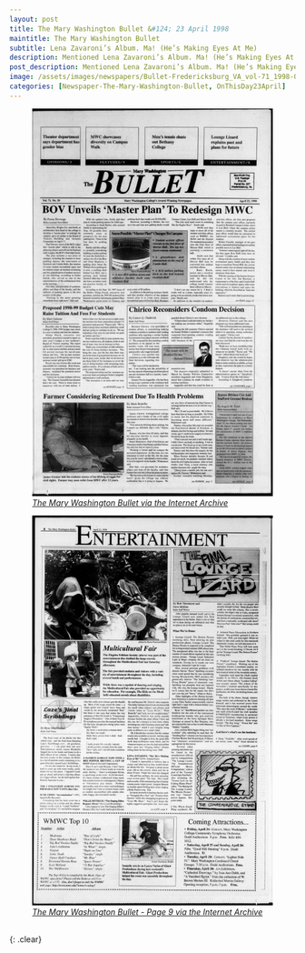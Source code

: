 ```yaml
---
layout: post
title: The Mary Washington Bullet &#124; 23 April 1998
maintitle: The Mary Washington Bullet
subtitle: Lena Zavaroni’s Album. Ma! (He’s Making Eyes At Me)
description: Mentioned Lena Zavaroni’s Album. Ma! (He’s Making Eyes At Me).
post_description: Mentioned Lena Zavaroni’s Album. Ma! (He’s Making Eyes At Me).
image: /assets/images/newspapers/Bullet-Fredericksburg_VA_vol-71_1998-04-23_0001.jpg
categories: [Newspaper-The-Mary-Washington-Bullet, OnThisDay23April]
---
```


<figure class="fig1">
<a href="/assets/images/magazines/Bullet-Fredericksburg_VA_vol-71_1998-04-23_0001.jpg"><img src="/assets/images/magazines/Bullet-Fredericksburg_VA_vol-71_1998-04-23_0001.jpg" class="full-width zoom-in" /></a>
<cite><a class="external-link" href="https://archive.org/details/Bullet-Fredericksburg_VA_vol-71_1998-04-23/page/n0/mode/1up?q=Lena+Zavaroni&view=theater&ui=embed&wrapper=false">The Mary Washington Bullet via the Internet Archive</a></cite>
</figure>

<figure class="fig2">
<a href="/assets/images/magazines/Bullet-Fredericksburg_VA_vol-71_1998-04-23_0010.jpg"><img src="/assets/images/magazines/Bullet-Fredericksburg_VA_vol-71_1998-04-23_0010.jpg" class="full-width zoom-in" /></a>
<cite><a class="external-link" href="https://archive.org/details/Bullet-Fredericksburg_VA_vol-71_1998-04-23/page/n9/mode/1up?q=Lena+Zavaroni&view=theater&ui=embed&wrapper=false">The Mary Washington Bullet - Page 9 via the Internet Archive</a></cite>
</figure>

<br />{: .clear}

